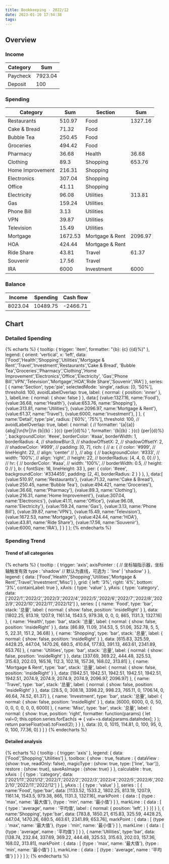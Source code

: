 ```yaml
---
title: Bookkeeping - 2022/12
date: 2023-01-10 17:54:38
tags:
---
```


## Overview

### Income

| Category         | Sum     |
| ---------------- | ------- |
| Paycheck         | 7923.04 |
| Deposit          | 100     |

### Spending

| Category         | Sum     | Section         | Sum     |
| ---------------- | ------- | --------------- | ------- |
| Restaurants      | 510.97  | Food            | 1327.16 |
| Cake & Bread     | 71.32   | Food            |         |
| Bubble Tea       | 250.45  | Food            |         |
| Groceries        | 494.42  | Food            |         |
| Pharmacy         | 36.68   | Health          | 36.68   |
| Clothing         | 89.3    | Shopping        | 653.76  |
| Home Improvement | 216.31  | Shopping        |         |
| Electronics      | 307.04  | Shopping        |         |
| Office           | 41.11   | Shopping        |         |
| Electricity      | 96.08   | Utilities       | 313.81  |
| Gas              | 159.24  | Utilities       |         |
| Phone Bill       | 3.13    | Utilities       |         |
| VPN              | 39.87   | Utilities       |         |
| Television       | 15.49   | Utilities       |         |
| Mortgage         | 1672.53 | Mortgage & Rent | 2096.97 |
| HOA              | 424.44  | Mortgage & Rent |         |
| Ride Share       | 43.81   | Travel          | 61.37   |
| Souvenir         | 17.56   | Travel          |         |
| IRA              | 6000    | Investment      | 6000    |

### Balance

| Income    | Spending  | Cash flow     |
| --------- | --------- | ------------- |
| 8023.04   | 10489.75  | -2466.71      |

## Chart

### Detailed Spending

{% echarts %}
{
    tooltip: {
        trigger: 'item',
        formatter: "{b}: {c} ({d}%)"
    },
    legend: {
        orient: 'vertical',
        x: 'left',
        data:['Food','Health','Shopping','Utilities','Mortgage & Rent','Travel','Investment','Restaurants','Cake & Bread',
        'Bubble Tea','Groceries','Pharmacy','Clothing','Home Improvement','Electronics','Office','Electricity',
        'Gas','Phone Bill','VPN','Television','Mortgage','HOA','Ride Share','Souvenir','IRA']
    },
    series: [
        {
            name:'Section',
            type:'pie',
            selectedMode: 'single',
            radius: [0, '50%'],
            threshold: 100,
            avoidLabelOverlap: true,
            label: {
                normal: {
                    position: 'inner'
                },
            },
            labelLine: {
                normal: {
                    show: false
                }
            },
            data:[
                {value:1327.16, name:'Food'},
                {value:36.68, name:'Health'},
                {value:653.76, name:'Shopping'},
                {value:313.81, name:'Utilities'},
                {value:2096.97, name:'Mortgage & Rent'},
                {value:61.37, name:'Travel'},
                {value:6000, name:'Investment'},
            ]
        },
        {
            name:'Detail',
            type:'pie',
            radius: ['60%', '75%'],
            threshold: 100,
            // avoidLabelOverlap: true,
            label: {
                normal: {
                    // formatter: '{a|{a}}{abg|}\n{hr|}\n  {b|{b}：}{c}  {per|{d}%}  ',
                    formatter: '{b|{b}：}{c}  {per|{d}%}  ',
                    backgroundColor: '#eee',
                    borderColor: '#aaa',
                    borderWidth: 1,
                    borderRadius: 4,
                    // shadowBlur:3,
                    // shadowOffsetX: 2,
                    // shadowOffsetY: 2,
                    // shadowColor: '#999',
                    // padding: [0, 7],
                    rich: {
                        // a: {
                        //    color: '#999',
                        //    lineHeight: 22,
                        //    align: 'center'
                        // },
                        // abg: {
                        //     backgroundColor: '#333',
                        //     width: '100%',
                        //     align: 'right',
                        //     height: 22,
                        //     borderRadius: [4, 4, 0, 0]
                        // },
                        // hr: {
                        //    borderColor: '#aaa',
                        //    width: '100%',
                        //    borderWidth: 0.5,
                        //    height: 0
                        // },
                        b: {
                            fontSize: 16,
                            lineHeight: 33
                        },
                        per: {
                            color: '#eee',
                            backgroundColor: '#334455',
                            padding: [2, 4],
                            borderRadius: 2
                        }
                    }
                },
            },
            data:[
                {value:510.97, name:'Restaurants'},
                {value:71.32, name:'Cake & Bread'},
                {value:250.45, name:'Bubble Tea'},
                {value:494.421, name:'Groceries'},
                {value:36.68, name:'Pharmacy'},
                {value:89.3, name:'Clothing'},
                {value:216.31, name:'Home Improvement'},
                {value:307.04, name:'Electronics'},
                {value:41.11, name:'Office'},
                {value:96.08, name:'Electricity'},
                {value:159.24, name:'Gas'},
                {value:3.13, name:'Phone Bill'},
                {value:39.87, name:'VPN'},
                {value:15.49, name:'Television'},
                {value:1672.53, name:'Mortgage'},
                {value:424.44, name:'HOA'},
                {value:43.81, name:'Ride Share'},
                {value:17.56, name:'Souvenir'},
                {value:6000, name:'IRA'},
            ]
        }
    ]
};
{% endecharts %}

### Spending Trend

#### Trend of all categories

{% echarts %}
{
    tooltip : {
        trigger: 'axis',
        axisPointer : {            // 坐标轴指示器，坐标轴触发有效
            type : 'shadow'        // 默认为直线，可选为：'line' | 'shadow'
        }
    },
    legend: {
        data: ['Food','Health','Shopping','Utilities','Mortgage & Rent','Travel','Investment','Misc']
    },
    grid: {
        left: '3%',
        right: '4%',
        bottom: '3%',
        containLabel: true
    },
    xAxis:  {
        type: 'value'
    },
    yAxis: {
        type: 'category',
        data: ['2022/1','2022/2','2022/3','2022/4','2022/5','2022/6','2022/7','2022/8','2022/9','2022/10','2022/11','2022/12']
    },
    series: [
        {
            name: 'Food',
            type: 'bar',
            stack: '总量',
            label: {
                normal: {
                    show: false,
                    position: 'insideRight'
                }
            },
            data: [1802.25, 813.19, 1207.9, 1161.14, 1543.5, 979.38, 0, 0, 0, 865, 1131.3, 1327.16]
        },
        {
            name: 'Health',
            type: 'bar',
            stack: '总量',
            label: {
                normal: {
                    show: false,
                    position: 'insideRight'
                }
            },
            data: [86.89, 11.09, 314.53, 5, 51.06, 352.78, 5, 5, 5, 22.31, 151.2, 36.68]
        },
        {
            name: 'Shopping',
            type: 'bar',
            stack: '总量',
            label: {
                normal: {
                    show: false,
                    position: 'insideRight'
                }
            },
            data: [615.83, 325.59, 4428.25, 447.04, 1470.26, 680.5, 410.64, 177.83, 391.13, 463.61, 2341.89, 653.76]
        },
        {
            name: 'Utilities',
            type: 'bar',
            stack: '总量',
            label: {
                normal: {
                    show: false,
                    position: 'insideRight'
                }
            },
            data: [337.69, 369.22, 444.48, 325.53, 315.63, 202.03, 165.16, 112.3, 102.18, 157.36, 168.02, 313.81]
        },
        {
            name: 'Mortgage & Rent',
            type: 'bar',
            stack: '总量',
            label: {
                normal: {
                    show: false,
                    position: 'insideRight'
                }
            },
            data: [1942.51, 1942.51, 1942.51, 1942.51, 1942.51, 1942.51, 2074.9, 2074.9, 2074.9, 2074.9, 2096.97, 2096.97]
        },
        {
            name: 'Travel',
            type: 'bar',
            stack: '总量',
            label: {
                normal: {
                    show: false,
                    position: 'insideRight'
                }
            },
            data: [28.5, 0, 308.18, 3398.22, 998.23, 765.11, 0, 1706.14, 0, 46.64, 74.52, 61.37]
        },
        {
            name: 'Investment',
            type: 'bar',
            stack: '总量',
            label: {
                normal: {
                    show: false,
                    position: 'insideRight'
                }
            },
            data: [6000, 6000, 0, 0, 50, 0, 0, 0, 0, 0, 0, 6000]
        },
        {
            name: 'Misc',
            type: 'bar',
            stack: '总量',
            label: {
                normal: {
                    show: true,
                    position: 'right',
                    formatter: function(params) {
                        let val=0;
                        this.option.series.forEach(s => {
                            val+=s.data[params.dataIndex];
                        } );
                        return parseFloat(val).toFixed(2);
                    }
                }
            },
            data: [0, 0, 1015, 114.81, 0, 100, 95, 0, 0, 100, 77.36, 0]
        }
    ]
}
{% endecharts %}

#### Detailed analysis

{% echarts %}
{
    tooltip : {
        trigger: 'axis'
    },
    legend: {
        data:['Food','Shopping','Utilities']
    },
    toolbox: {
        show : true,
        feature : {
            dataView : {show: true, readOnly: false},
            magicType : {show: true, type: ['line', 'bar']},
            restore : {show: true},
            saveAsImage : {show: true}
        }
    },
    calculable : true,
    xAxis : [
        {
            type : 'category',
            data: ['2021/11','2021/12','2022/1','2022/2','2022/3','2022/4','2022/5','2022/6','2022/10','2022/11','2022/12']
        }
    ],
    yAxis : [
        {
            type : 'value'
        }
    ],
    series : [
        {
            name:'Food',
            type:'bar',
            data: [1133.52, 1533.2, 1802.25, 813.19, 1207.9, 1161.14, 1543.5, 979.38, 865, 1131.3, 1327.16],
            markPoint : {
                data : [
                    {type : 'max', name: '最大值'},
                    {type : 'min', name: '最小值'}
                ]
            },
            markLine : {
                data : [
                {
                    type : 'average',
                    name : '平均值',
                    label : {
                        normal: {
                            position: 'left',
                        }
                    }
                }]
            }
        },
        {
            name:'Shopping',
            type:'bar',
            data: [783.8, 1850.21, 615.83, 325.59, 4428.25, 447.04, 1470.26, 680.5, 463.61, 2341.89, 653.76],
            markPoint : {
                data : [
                    {type : 'max', name: '最大值'},
                    {type : 'min', name: '最小值'}
                ]
            },
            markLine : {
                data : [
                    {type : 'average', name : '平均值'}
                ]
            }
        },
        {
            name:'Utilities',
            type:'bar',
            data: [138.74, 232.84, 337.69, 369.22, 444.48, 325.53, 315.63, 202.03, 157.36, 168.02, 313.81],
            markPoint : {
                data : [
                    {type : 'max', name: '最大值'},
                    {type : 'min', name: '最小值'}
                ]
            },
            markLine : {
                data : [
                    {type : 'average', name : '平均值'}
                ]
            }
        }
    ]
};
{% endecharts %}